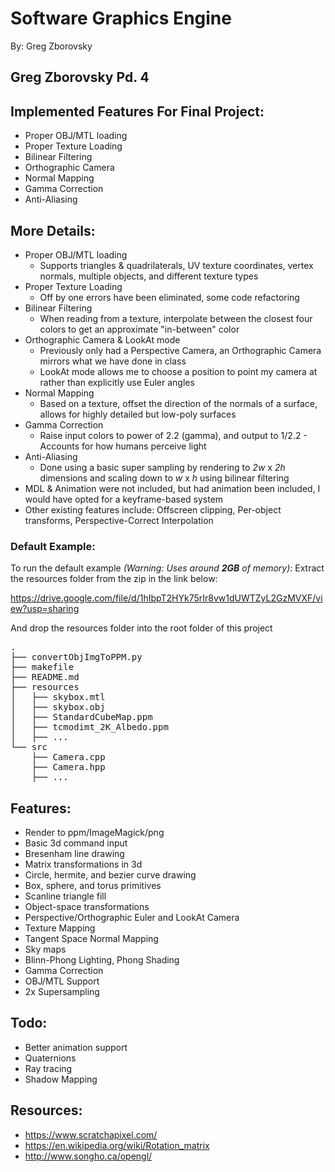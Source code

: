 # Software Graphics Engine
By: Greg Zborovsky

## Greg Zborovsky Pd. 4

## Implemented Features For Final Project:
* Proper OBJ/MTL loading
* Proper Texture Loading
* Bilinear Filtering
* Orthographic Camera
* Normal Mapping
* Gamma Correction
* Anti-Aliasing

## More Details:
* Proper OBJ/MTL loading
  * Supports triangles & quadrilaterals, UV texture coordinates, vertex normals, multiple objects, and different texture types
* Proper Texture Loading
  * Off by one errors have been eliminated, some code refactoring
* Bilinear Filtering
  * When reading from a texture, interpolate between the closest four colors to get an approximate "in-between" color
* Orthographic Camera & LookAt mode
  * Previously only had a Perspective Camera, an Orthographic Camera mirrors what we have done in class
  * LookAt mode allows me to choose a position to point my camera at rather than explicitly use Euler angles
* Normal Mapping
  * Based on a texture, offset the direction of the normals of a surface, allows for highly detailed but low-poly surfaces
* Gamma Correction
  * Raise input colors to power of 2.2 (gamma), and output to 1/2.2 - Accounts for how humans perceive light
* Anti-Aliasing
  * Done using a basic super sampling by rendering to *2w* x *2h* dimensions and scaling down to *w* x *h* using bilinear filtering
* MDL & Animation were not included, but had animation been included, I would have opted for a keyframe-based system
* Other existing features include: Offscreen clipping, Per-object transforms, Perspective-Correct Interpolation

### Default Example:
To run the default example *(Warning: Uses around **2GB** of memory)*:
Extract the resources folder from the zip in the link below:

https://drive.google.com/file/d/1hIbpT2HYk75rIr8vw1dUWTZyL2GzMVXF/view?usp=sharing

And drop the resources folder into the root folder of this project
<pre>
.
├── convertObjImgToPPM.py
├── makefile
├── README.md
├── resources
│   ├── skybox.mtl
│   ├── skybox.obj
│   ├── StandardCubeMap.ppm
│   ├── tcmodimt_2K_Albedo.ppm
│   ├── ...
└── src
    ├── Camera.cpp
    ├── Camera.hpp
    ├── ...
</pre>

## Features:
* Render to ppm/ImageMagick/png
* Basic 3d command input
* Bresenham line drawing
* Matrix transformations in 3d
* Circle, hermite, and bezier curve drawing
* Box, sphere, and torus primitives
* Scanline triangle fill
* Object-space transformations
* Perspective/Orthographic Euler and LookAt Camera
* Texture Mapping
* Tangent Space Normal Mapping
* Sky maps
* Blinn-Phong Lighting, Phong Shading
* Gamma Correction
* OBJ/MTL Support
* 2x Supersampling

## Todo:
* Better animation support
* Quaternions
* Ray tracing
* Shadow Mapping

## Resources:
* https://www.scratchapixel.com/
* https://en.wikipedia.org/wiki/Rotation_matrix
* http://www.songho.ca/opengl/
